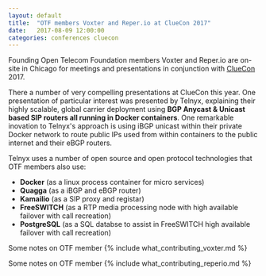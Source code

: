 ```yaml
---
layout: default
title:  "OTF members Voxter and Reper.io at ClueCon 2017"
date:   2017-08-09 12:00:00
categories: conferences cluecon 
---
```


Founding Open Telecom Foundation members Voxter and Reper.io are on-site in Chicago for meetings and presentations in conjunction with [ClueCon](https://www.cluecon.com) 2017. 

There a number of very compelling presentations at ClueCon this year. One presentation of particular interest was presented by Telnyx, explaining their highly scalable, global carrier deployment using **BGP Anycast & Unicast based SIP routers all running in Docker containers**. One remarkable inovation to Telnyx's approach is using iBGP unicast within their private Docker network to route public IPs used from within containers to the public internet and their eBGP routers. 

Telnyx uses a number of open source and open protocol technologies that OTF members also use:

* **Docker** (as a linux process container for micro services)
* **Quagga** (as a iBGP and eBGP router)
* **Kamailio** (as a SIP proxy and registar)
* **FreeSWITCH** (as a RTP media processing node with high available failover with call recreation)
* **PostgreSQL** (as a SQL databse to assist in FreeSWITCH high available failover with call recreation)

Some notes on OTF member {% include what_contributing_voxter.md %}

Some notes on OTF member {% include what_contributing_reperio.md %}

